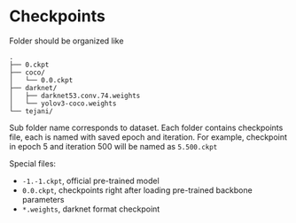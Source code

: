# Checkpoints

Folder should be organized like

```
.
├── 0.ckpt
├── coco/
│   └── 0.0.ckpt
├── darknet/
│   ├── darknet53.conv.74.weights
│   └── yolov3-coco.weights
└── tejani/
```

Sub folder name corresponds to dataset. Each folder contains checkpoints file, each is named with saved epoch and iteration. For example, checkpoint in epoch 5 and iteration 500 will be named as `5.500.ckpt`

Special files:

* `-1.-1.ckpt`, official pre-trained model
* `0.0.ckpt`, checkpoints right after loading pre-trained backbone parameters
* `*.weights`, darknet format checkpoint
